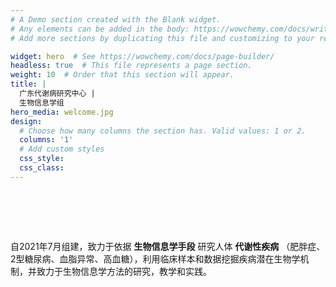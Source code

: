 ```yaml
---
# A Demo section created with the Blank widget.
# Any elements can be added in the body: https://wowchemy.com/docs/writing-markdown-latex/
# Add more sections by duplicating this file and customizing to your requirements.

widget: hero  # See https://wowchemy.com/docs/page-builder/
headless: true  # This file represents a page section.
weight: 10  # Order that this section will appear.
title: |  
  广东代谢病研究中心 |
  生物信息学组
hero_media: welcome.jpg
design:
  # Choose how many columns the section has. Valid values: 1 or 2.
  columns: '1'
  # Add custom styles
  css_style:
  css_class:
---
```

# <br>
自2021年7月组建，致力于依据 **生物信息学手段** 研究人体 **代谢性疾病** （肥胖症、2型糖尿病、血脂异常、高血糖），利用临床样本和数据挖掘疾病潜在生物学机制，并致力于生物信息学方法的研究，教学和实践。